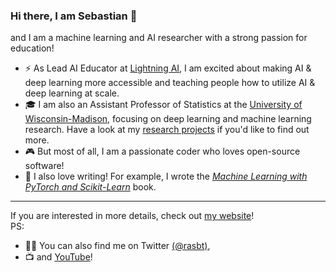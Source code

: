 ### Hi there, I am Sebastian 👋

and I am a machine learning and AI researcher with a strong passion for education!

- ⚡️ As Lead AI Educator at [Lightning AI](https://lightning.ai), I am excited about making AI & deep learning more accessible and teaching people how to utilize AI & deep learning at scale.
- 🎓 I am also an Assistant Professor of Statistics at the [University of Wisconsin-Madison](https://www.wisc.edu), focusing on deep learning and machine learning research. Have a look at my [research projects](https://sebastianraschka.com/publications/) if you'd like to find out more.
- 🎮 But most of all, I am a passionate coder who loves open-source software! 
- 📖 I also love writing! For example, I wrote the *[Machine Learning with PyTorch and Scikit-Learn](https://www.amazon.com/Machine-Learning-PyTorch-Scikit-Learn-scikit-learn-ebook-dp-B09NW48MR1/dp/B09NW48MR1/)* book.

---

If you are interested in more details, check out [my website](https://sebastianraschka.com)!  
PS: 
- 👨‍💻 You can also find me on Twitter [(@rasbt)](https://twitter.com/rasbt),  
- 📺  and [YouTube](https://youtube.com/c/SebastianRaschka)!





